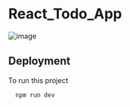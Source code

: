 # React_Todo_App
![image](https://user-images.githubusercontent.com/78898391/216420086-cb3cdbdb-8c83-4c6c-9ef1-cb3e7c46cc00.png)


## Deployment

To run this project

```bash
  npm run dev
```
